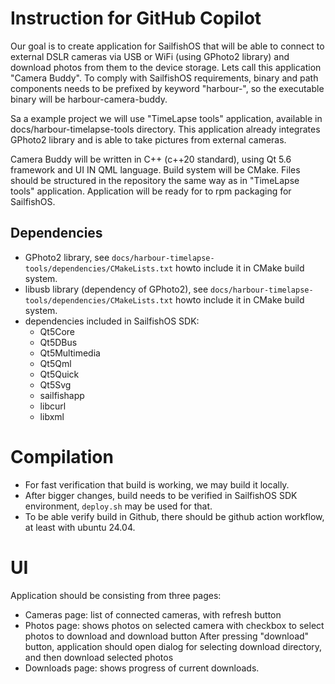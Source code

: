 # Instruction for GitHub Copilot

Our goal is to create application for SailfishOS that will be able to connect to external DSLR cameras
via USB or WiFi (using GPhoto2 library) and download photos from them to the device storage. Lets call this application "Camera Buddy".
To comply with SailfishOS requirements, binary and path components needs to be prefixed by keyword "harbour-", 
so the executable binary will be harbour-camera-buddy.

Sa a example project we will use "TimeLapse tools" application, available in docs/harbour-timelapse-tools directory.
This application already integrates GPhoto2 library and is able to take pictures from external cameras.

Camera Buddy will be written in C++ (c++20 standard), using Qt 5.6 framework and UI IN QML language. Build system will be CMake.
Files should be structured in the repository the same way as in "TimeLapse tools" application.
Application will be ready for to rpm packaging for SailfishOS.

## Dependencies

 - GPhoto2 library, see `docs/harbour-timelapse-tools/dependencies/CMakeLists.txt` 
  howto include it in CMake build system.
 - libusb library (dependency of GPhoto2), see `docs/harbour-timelapse-tools/dependencies/CMakeLists.txt`
  howto include it in CMake build system.
 - dependencies included in SailfishOS SDK: 
   - Qt5Core
   - Qt5DBus
   - Qt5Multimedia
   - Qt5Qml
   - Qt5Quick
   - Qt5Svg
   - sailfishapp
   - libcurl
   - libxml

# Compilation

 - For fast verification that build is working, we may build it locally. 
 - After bigger changes, build needs to be verified in SailfishOS SDK environment, `deploy.sh` may be used for that.
 - To be able verify build in Github, there should be github action workflow, at least with ubuntu 24.04.

# UI

Application should be consisting from three pages:
 - Cameras page: list of connected cameras, with refresh button
 - Photos page: shows photos on selected camera with checkbox to select photos to download and download button
   After pressing "download" button, application should open dialog for selecting download directory, and then download selected photos
 - Downloads page: shows progress of current downloads.

